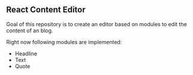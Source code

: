 ## React Content Editor

Goal of this repository is to create an editor based on modules to edit the content of an blog.

Right now following modules are implemented:

- Headline
- Text
- Quote
